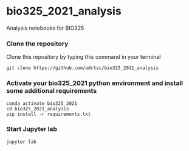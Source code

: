 # bio325_2021_analysis
Analysis notebooks for BIO325

### Clone the repository
Clone this repository by typing this command in your terminal

    git clone https://github.com/adrtsc/bio325_2021_analysis
    
### Activate your bio325_2021 python environment and install some additional requirements

    conda activate bio325_2021
    cd bio325_2021_analysis
    pip install -r requirements.txt
    
### Start Jupyter lab

    jupyter lab
